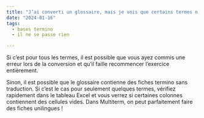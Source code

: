 ```yaml
---
title: "J’ai converti un glossaire, mais je vois que certains termes n’ont pas de traduction dans l’autre langue. Est-ce normal ?"
date: "2024-01-16"
tags:
  - bases termino
  - il ne se passe rien

---
```


Si c’est pour tous les termes, il est possible que vous ayez commis une erreur lors de la conversion et qu’il faille recommencer l’exercice entièrement.

Sinon, il est possible que le glossaire contienne des fiches termino sans traduction. Si c’est le cas pour seulement quelques termes, vérifiez rapidement dans le tableau Excel et vous verrez si certaines colonnes contiennent des cellules vides. Dans Multiterm, on peut parfaitement faire des fiches unilingues !

